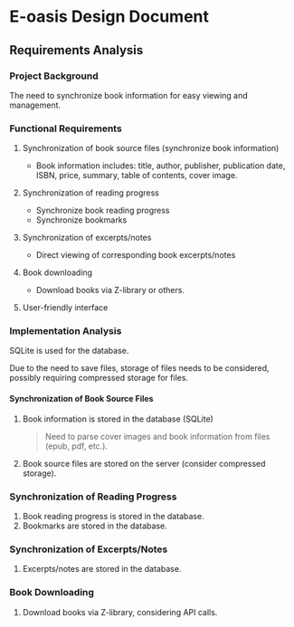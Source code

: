 # E-oasis Design Document

## Requirements Analysis

### Project Background

The need to synchronize book information for easy viewing and management.

### Functional Requirements

1. Synchronization of book source files (synchronize book information)
   - Book information includes: title, author, publisher, publication date, ISBN, price, summary, table of contents, cover image.

2. Synchronization of reading progress
   - Synchronize book reading progress
   - Synchronize bookmarks

3. Synchronization of excerpts/notes
   - Direct viewing of corresponding book excerpts/notes

4. Book downloading
   - Download books via Z-library or others.

5. User-friendly interface

### Implementation Analysis

SQLite is used for the database.

Due to the need to save files, storage of files needs to be considered, possibly requiring compressed storage for files.

#### Synchronization of Book Source Files

1. Book information is stored in the database (SQLite)
   > Need to parse cover images and book information from files (epub, pdf, etc.).
2. Book source files are stored on the server (consider compressed storage).

### Synchronization of Reading Progress

1. Book reading progress is stored in the database.
2. Bookmarks are stored in the database.

### Synchronization of Excerpts/Notes

1. Excerpts/notes are stored in the database.

### Book Downloading

1. Download books via Z-library, considering API calls.
